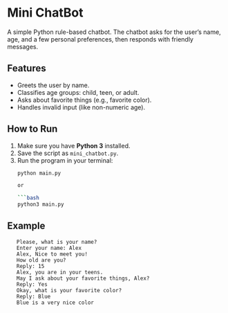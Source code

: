 # Mini ChatBot

A simple Python rule-based chatbot.
The chatbot asks for the user’s name, age, and a few personal preferences, then responds with friendly messages.  

## Features
- Greets the user by name.  
- Classifies age groups: child, teen, or adult.  
- Asks about favorite things (e.g., favorite color).  
- Handles invalid input (like non-numeric age).  

## How to Run
1. Make sure you have **Python 3** installed.  
2. Save the script as `mini_chatbot.py`.  
3. Run the program in your terminal:  
   ```bash
   python main.py
   
   or 
   
   ```bash
   python3 main.py 
   
## Example

```Hi, I'm a mini ChatBot.
   Please, what is your name?
   Enter your name: Alex
   Alex, Nice to meet you!
   How old are you?
   Reply: 15
   Alex, you are in your teens.
   May I ask about your favorite things, Alex?
   Reply: Yes
   Okay, what is your favorite color?
   Reply: Blue
   Blue is a very nice color
